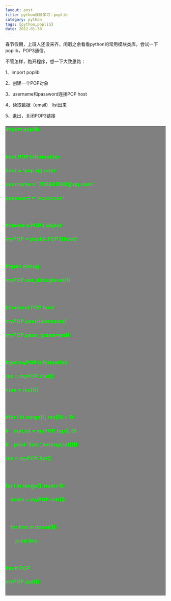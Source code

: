 ```yaml
---
layout: post
title: python模块学习：poplib
category: python
tags: [python,poplib]
date: 2012-01-30
---
```

<p>春节假期，上班人还没来齐，闲暇之余看看python的常用模块类库。尝试一下poplib，POP3通信。</p>
<p>不管怎样，跑开程序，想一下大致思路：</p>
<p>1、import poplib</p>
<p>2、创建一个POP对象</p>
<p>3、username和password连接POP host</p>
<p>4、读取数据（email） list出来</p>
<p>5、退出，关闭POP3链接</p>
<div style="background-color:gray">
<h3 style="color: red; "><span style="color: rgb(0, 255, 0); "><span style="background-color: gray; ">import poplib<br />
</span></span></h3>
<h3 style="color: red; "><span style="color: rgb(0, 255, 0); "><span style="background-color: gray; "><br type="_moz" />
</span></span></h3>
<h3 style="color: red; "><span style="color: rgb(0, 255, 0); "><span style="background-color: gray; ">#set POP information</span></span></h3>
<h3 style="color: red; "><span style="color: rgb(0, 255, 0); "><span style="background-color: gray; ">host = 'pop.qq.com'</span></span></h3>
<h3 style="color: red; "><span style="color: rgb(0, 255, 0); "><span style="background-color: gray; ">username = '750881560@qq.com'</span></span></h3>
<h3 style="color: red; "><span style="color: rgb(0, 255, 0); "><span style="background-color: gray; ">password = 'xxxxxxxx'</span></span></h3>
<h3 style="color: red; "><span style="color: rgb(0, 255, 0); "><span style="background-color: gray; "><br />
</span></span></h3>
<h3 style="color: red; "><span style="color: rgb(0, 255, 0); "><span style="background-color: gray; ">#create a POP3 object</span></span></h3>
<h3 style="color: red; "><span style="color: rgb(0, 255, 0); "><span style="background-color: gray; ">myPOP = poplib.POP3(host)</span></span></h3>
<h3 style="color: red; "><span style="color: rgb(0, 255, 0); "><span style="background-color: gray; "><br />
</span></span></h3>
<h3 style="color: red; "><span style="color: rgb(0, 255, 0); "><span style="background-color: gray; ">#open debug</span></span></h3>
<h3 style="color: red; "><span style="color: rgb(0, 255, 0); "><span style="background-color: gray; ">myPOP.set_debuglevel(1)</span></span></h3>
<h3 style="color: red; "><span style="color: rgb(0, 255, 0); "><span style="background-color: gray; "><br />
</span></span></h3>
<h3 style="color: red; "><span style="color: rgb(0, 255, 0); "><span style="background-color: gray; ">#connect POP host</span></span></h3>
<h3 style="color: red; "><span style="color: rgb(0, 255, 0); "><span style="background-color: gray; ">myPOP.user(username)</span></span></h3>
<h3 style="color: red; "><span style="color: rgb(0, 255, 0); "><span style="background-color: gray; ">myPOP.pass_(password)</span></span></h3>
<h3 style="color: red; "><span style="color: rgb(0, 255, 0); "><span style="background-color: gray; "><br />
</span></span></h3>
<h3 style="color: red; "><span style="color: rgb(0, 255, 0); "><span style="background-color: gray; ">#get myPOP information</span></span></h3>
<h3 style="color: red; "><span style="color: rgb(0, 255, 0); "><span style="background-color: gray; ">res = myPOP.stat()</span></span></h3>
<h3 style="color: red; "><span style="color: rgb(0, 255, 0); "><span style="background-color: gray; ">num = res[0]</span></span></h3>
<h3 style="color: red; "><span style="color: rgb(0, 255, 0); "><span style="background-color: gray; "><br />
</span></span></h3>
<h3 style="color: red; "><span style="color: rgb(0, 255, 0); "><span style="background-color: gray; ">#for i in range(1, res[0] + 1):</span></span></h3>
<h3 style="color: red; "><span style="color: rgb(0, 255, 0); "><span style="background-color: gray; "># &nbsp; &nbsp;myList = myPOP.top(i, 0)</span></span></h3>
<h3 style="color: red; "><span style="color: rgb(0, 255, 0); "><span style="background-color: gray; "># &nbsp; &nbsp;print 'line:',len(myList[1])</span></span></h3>
<h3 style="color: red; "><span style="color: rgb(0, 255, 0); "><span style="background-color: gray; ">res = myPOP.list()</span></span></h3>
<h3 style="color: red; "><span style="color: rgb(0, 255, 0); "><span style="background-color: gray; "><br />
</span></span></h3>
<h3 style="color: red; "><span style="color: rgb(0, 255, 0); "><span style="background-color: gray; ">for i in range(1, num+1):</span></span></h3>
<h3 style="color: red; "><span style="color: rgb(0, 255, 0); "><span style="background-color: gray; ">&nbsp; &nbsp; down = myPOP.retr(i)</span></span></h3>
<h3 style="color: red; "><span style="color: rgb(0, 255, 0); "><span style="background-color: gray; "><br />
</span></span></h3>
<h3 style="color: red; "><span style="color: rgb(0, 255, 0); "><span style="background-color: gray; ">&nbsp; &nbsp; for line in down[1]:</span></span></h3>
<h3 style="color: red; "><span style="color: rgb(0, 255, 0); "><span style="background-color: gray; ">&nbsp; &nbsp; &nbsp; &nbsp; print line</span></span></h3>
<h3 style="color: red; "><span style="color: rgb(0, 255, 0); "><span style="background-color: gray; "><br />
</span></span></h3>
<h3 style="color: red; "><span style="color: rgb(0, 255, 0); "><span style="background-color: gray; ">#exit POP</span></span></h3>
<h3 style="color: red; "><span style="color: rgb(0, 255, 0); "><span style="background-color: gray; ">myPOP.quit()</span></span></h3>
<p><span style="color: rgb(0, 255, 0); "><span style="background-color: gray; ">&nbsp;</span></span></p>
</div>
